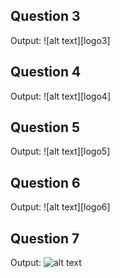 ## Question 3

Output: 
![alt text][logo3]

[logo]: https://user-images.githubusercontent.com/55252513/76352454-0a508400-634a-11ea-8de6-1df189fdb8db.PNG "Output 3"

## Question 4

Output: 
![alt text][logo4]

[logo]: https://user-images.githubusercontent.com/55252513/76352455-0ae91a80-634a-11ea-8b4e-154e9a73c2b8.PNG "Output 4"

## Question 5

Output: 
![alt text][logo5]

[logo]: https://user-images.githubusercontent.com/55252513/76352457-0b81b100-634a-11ea-8293-3277c5b9397c.PNG "Output 5"

## Question 6

Output: 
![alt text][logo6]

[logo]: https://user-images.githubusercontent.com/55252513/76352458-0b81b100-634a-11ea-9271-0d4713556c89.PNG "Output 6"

## Question 7

Output: 
![alt text][logo7]

[logo7]: https://user-images.githubusercontent.com/55252513/76352451-0886c080-634a-11ea-8ffe-aec618fcac44.PNG "Output 7"
